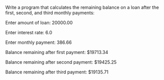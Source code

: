 Write a program that calculates the remaining balance on a loan after the first, second, and third monthly payments:

Enter amount of loan: 20000.00

Enter interest rate: 6.0

Enter monthly payment: 386.66

Balance remaining after first payment: $19713.34

Balance remaining after second payment: $19425.25

Balance remaining after third payment: $19135.71
